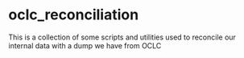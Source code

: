 # oclc_reconciliation

This is a collection of some scripts and utilities used to reconcile our internal data with a dump we have from OCLC
